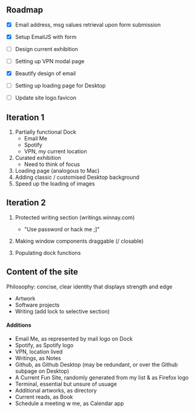 ## Roadmap

- [x] Email address, msg values retrieval upon form submission
- [x] Setup EmailJS with form
- [ ] Design current exhibition
- [ ] Setting up VPN modal page
- [x] Beautify design of email
- [ ] Setting up loading page for Desktop
- [ ] Update site logo.favicon



## Iteration 1

1. Partially functional Dock
   - Email Me
   - Spotify
   - VPN, my current location
2. Curated exhibition 
   - Need to think of focus
3. Loading page (analogous to Mac)
4. Adding classic / customised Desktop background
5. Speed up the loading of images 



## Iteration 2

1. Protected writing section (writings.winnay.com) 

   - "Use password or hack me ;]"

2. Making window components draggable (/ closable)

3. Populating dock functions

   

## Content of the site

Philosophy: concise, clear identity that displays strength and edge

- Artwork
- Software projects
- Writing (add lock to selective section)

#### Additions

- Email Me, as represented by mail logo on Dock
- Spotify, as Spotify logo
- VPN, location lived
- Writings, as Notes
- Github, as Github Desktop (may be redundant, or over the Github subpage on Desktop)
- A Current Fun Site, randomly generated from my list & as Firefox logo
- Terminal, essential but unsure of usuage
- Additional artworks, as directory
- Current reads, as Book
- Schedule a meeting w me, as Calendar app
